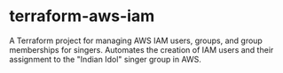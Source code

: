 # terraform-aws-iam
A Terraform project for managing AWS IAM users, groups, and group memberships for singers. Automates the creation of IAM users and their assignment to the "Indian Idol" singer group in AWS.
